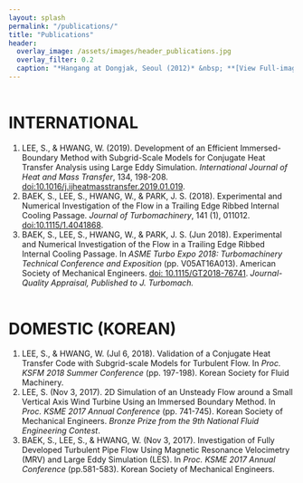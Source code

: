 ```yaml
---
layout: splash
permalink: "/publications/"
title: "Publications"
header:
  overlay_image: /assets/images/header_publications.jpg
  overlay_filter: 0.2
  caption: "*Hangang at Dongjak, Seoul (2012)* &nbsp; **[View Full-image](https://sangjoonlee.tk/assets/photographs/hangang_at_dongjak_seoul_2012.jpg)**"
---
```


# INTERNATIONAL

1. LEE, S., & HWANG, W. (2019). Development of an Efficient Immersed-Boundary Method with Subgrid-Scale Models for Conjugate Heat Transfer Analysis using Large Eddy Simulation. *International Journal of Heat and Mass Transfer*, 134, 198-208. [doi:10.1016/j.ijheatmasstransfer.2019.01.019](https://doi.org/10.1016/j.ijheatmasstransfer.2019.01.019).
2. BAEK, S., LEE, S., HWANG, W., & PARK, J. S. (2018). Experimental and Numerical Investigation of the Flow in a Trailing Edge Ribbed Internal Cooling Passage. *Journal of Turbomachinery*, 141 (1), 011012. [doi:10.1115/1.4041868](https://doi.org/10.1115/1.4041868).
3. BAEK, S., LEE, S., HWANG, W., & PARK, J. S. (Jun 2018). Experimental and Numerical Investigation of the Flow in a Trailing Edge Ribbed Internal Cooling Passage. In *ASME Turbo Expo 2018: Turbomachinery Technical Conference and Exposition* (pp. V05AT16A013). American Society of Mechanical Engineers. [doi: 10.1115/GT2018-76741](https://doi.org/10.1115/GT2018-76741). *Journal-Quality Appraisal, Published to J. Turbomach.*

# DOMESTIC (KOREAN)

1. LEE, S., & HWANG, W. (Jul 6, 2018). Validation of a Conjugate Heat Transfer Code with Subgrid-scale Models for Turbulent Flow. In *Proc. KSFM 2018 Summer Conference* (pp. 197-198). Korean Society for Fluid Machinery.
2. LEE, S. (Nov 3, 2017). 2D Simulation of an Unsteady Flow around a Small Vertical Axis Wind Turbine Using an Immersed Boundary Method. In *Proc. KSME 2017 Annual Conference* (pp. 741-745). Korean Society of Mechanical Engineers. *Bronze Prize from the 9th National Fluid Engineering Contest*.
3. BAEK, S., LEE, S., & HWANG, W. (Nov 3, 2017). Investigation of Fully Developed Turbulent Pipe Flow Using Magnetic Resonance Velocimetry (MRV) and Large Eddy Simulation (LES). In *Proc. KSME 2017 Annual Conference* (pp.581-583). Korean Society of Mechanical Engineers.

<style type="text/css">
h1 {
	margin-top:2em;
}
h3 {
	margin-top:0.5em;
}
</style>